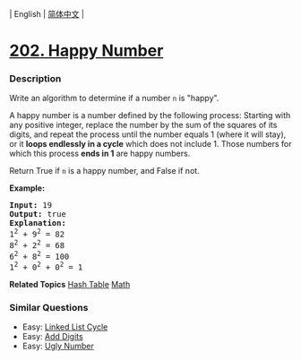 | English | [简体中文](README.md) |

# [202. Happy Number](https://leetcode-cn.com/problems/happy-number)
 ### Description
<p>Write an algorithm to determine if a number <code>n</code> is &quot;happy&quot;.</p>

<p>A happy number is a number defined by the following process: Starting with any positive integer, replace the number by the sum of the squares of its digits, and repeat the process until the number equals 1 (where it will stay), or it <strong>loops endlessly in a cycle</strong> which does not include 1. Those numbers for which this process <strong>ends in 1</strong> are happy numbers.</p>

<p>Return True if <code>n</code> is a happy number, and False if not.</p>

<p><strong>Example:&nbsp;</strong></p>

<pre>
<strong>Input:</strong> 19
<strong>Output:</strong> true
<strong>Explanation: 
</strong>1<sup>2</sup> + 9<sup>2</sup> = 82
8<sup>2</sup> + 2<sup>2</sup> = 68
6<sup>2</sup> + 8<sup>2</sup> = 100
1<sup>2</sup> + 0<sup>2</sup> + 0<sup>2</sup> = 1
</pre>

**Related Topics**  [Hash Table](https://leetcode-cn.com/tag/hash-table) [Math](https://leetcode-cn.com/tag/math) 

### Similar Questions
 - Easy:	[Linked List Cycle](https://leetcode-cn.com/problems/linked-list-cycle) 
 - Easy:	[Add Digits](https://leetcode-cn.com/problems/add-digits) 
 - Easy:	[Ugly Number](https://leetcode-cn.com/problems/ugly-number) 
